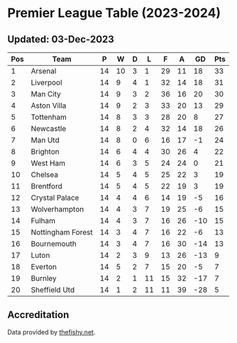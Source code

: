 # Premier League Table (2023-2024)
## Updated: 03-Dec-2023

| Pos | Team | P | W | D | L | F | A | GD | Pts |
| --- | --- | --- | --- | --- | --- | --- | --- | --- | --- |
| 1 | Arsenal | 14 | 10 | 3 | 1 | 29 | 11 | 18 | 33 |
| 2 | Liverpool | 14 | 9 | 4 | 1 | 32 | 14 | 18 | 31 |
| 3 | Man City | 14 | 9 | 3 | 2 | 36 | 16 | 20 | 30 |
| 4 | Aston Villa | 14 | 9 | 2 | 3 | 33 | 20 | 13 | 29 |
| 5 | Tottenham | 14 | 8 | 3 | 3 | 28 | 20 | 8 | 27 |
| 6 | Newcastle | 14 | 8 | 2 | 4 | 32 | 14 | 18 | 26 |
| 7 | Man Utd | 14 | 8 | 0 | 6 | 16 | 17 | -1 | 24 |
| 8 | Brighton | 14 | 6 | 4 | 4 | 30 | 26 | 4 | 22 |
| 9 | West Ham | 14 | 6 | 3 | 5 | 24 | 24 | 0 | 21 |
| 10 | Chelsea | 14 | 5 | 4 | 5 | 25 | 22 | 3 | 19 |
| 11 | Brentford | 14 | 5 | 4 | 5 | 22 | 19 | 3 | 19 |
| 12 | Crystal Palace | 14 | 4 | 4 | 6 | 14 | 19 | -5 | 16 |
| 13 | Wolverhampton | 14 | 4 | 3 | 7 | 19 | 25 | -6 | 15 |
| 14 | Fulham | 14 | 4 | 3 | 7 | 16 | 26 | -10 | 15 |
| 15 | Nottingham Forest | 14 | 3 | 4 | 7 | 16 | 22 | -6 | 13 |
| 16 | Bournemouth | 14 | 3 | 4 | 7 | 16 | 30 | -14 | 13 |
| 17 | Luton | 14 | 2 | 3 | 9 | 13 | 26 | -13 | 9 |
| 18 | Everton | 14 | 5 | 2 | 7 | 15 | 20 | -5 | 7 |
| 19 | Burnley | 14 | 2 | 1 | 11 | 15 | 32 | -17 | 7 |
| 20 | Sheffield Utd | 14 | 1 | 2 | 11 | 11 | 39 | -28 | 5 |

## Accreditation 

Data provided by [thefishy.net](https://www.thefishy.net/).